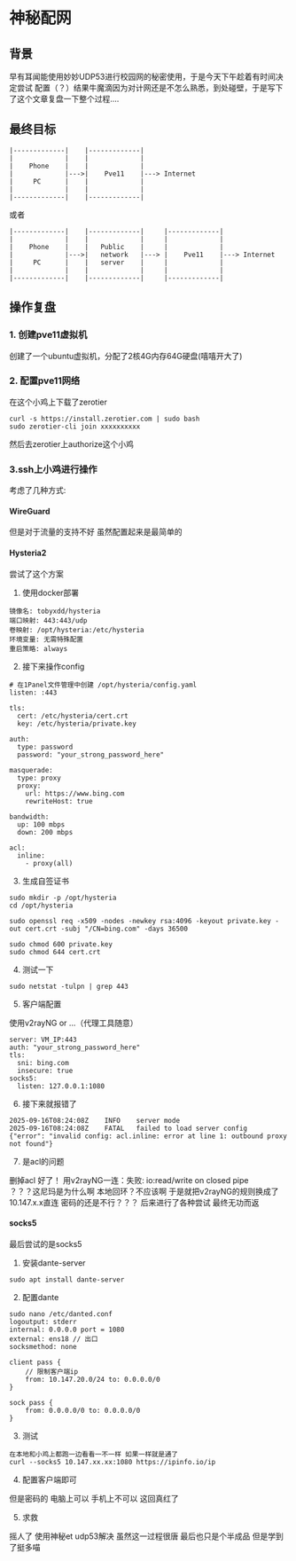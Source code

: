 # 神秘配网

## 背景

早有耳闻能使用妙妙UDP53进行校园网的秘密使用，于是今天下午趁着有时间决定尝试
配置（？）结果牛魔滴因为对计网还是不怎么熟悉，到处碰壁，于是写下了这个文章复盘一下整个过程....

## 最终目标

```shell
|-------------|    |-------------|
|             |    |             |
|    Phone    |    |             |
|             |--->|    Pve11    |---> Internet
|     PC      |    |             |
|             |    |             |
|-------------|    |-------------|
```

或者

```shell
|-------------|    |-------------|     |-------------|
|             |    |             |     |             |
|    Phone    |    |   Public    |     |             |
|             |--->|   network   |---> |    Pve11    |---> Internet
|     PC      |    |   server    |     |             |
|             |    |             |     |             |
|-------------|    |-------------|     |-------------|
```

## 操作复盘

### 1. 创建pve11虚拟机

创建了一个ubuntu虚拟机，分配了2核4G内存64G硬盘(嘻嘻开大了)

### 2. 配置pve11网络

在这个小鸡上下载了zerotier

```shell
curl -s https://install.zerotier.com | sudo bash
sudo zerotier-cli join xxxxxxxxxx
```

然后去zerotier上authorize这个小鸡

### 3.ssh上小鸡进行操作

考虑了几种方式:

#### WireGuard

但是对于流量的支持不好 虽然配置起来是最简单的

#### Hysteria2

尝试了这个方案

1. 使用docker部署 

```shell
镜像名: tobyxdd/hysteria
端口映射: 443:443/udp
卷映射: /opt/hysteria:/etc/hysteria
环境变量: 无需特殊配置
重启策略: always
```

2. 接下来操作config

```shell
# 在1Panel文件管理中创建 /opt/hysteria/config.yaml
listen: :443

tls:
  cert: /etc/hysteria/cert.crt
  key: /etc/hysteria/private.key

auth:
  type: password
  password: "your_strong_password_here"

masquerade:
  type: proxy
  proxy:
    url: https://www.bing.com
    rewriteHost: true

bandwidth:
  up: 100 mbps
  down: 200 mbps

acl:
  inline:
    - proxy(all)
```

3. 生成自签证书

```shell
sudo mkdir -p /opt/hysteria
cd /opt/hysteria

sudo openssl req -x509 -nodes -newkey rsa:4096 -keyout private.key -out cert.crt -subj "/CN=bing.com" -days 36500

sudo chmod 600 private.key
sudo chmod 644 cert.crt
```

4. 测试一下

```shell
sudo netstat -tulpn | grep 443
```

5. 客户端配置

使用v2rayNG or ...（代理工具随意）

```shell
server: VM_IP:443
auth: "your_strong_password_here"
tls:
  sni: bing.com  
  insecure: true
socks5:
  listen: 127.0.0.1:1080
```

6. 接下来就报错了

```shell
2025-09-16T08:24:08Z    INFO    server mode
2025-09-16T08:24:08Z    FATAL   failed to load server config    {"error": "invalid config: acl.inline: error at line 1: outbound proxy not found"}
```

7. 是acl的问题

删掉acl 好了！ 
用v2rayNG一连：失败: io:read/write on closed pipe<br>
？？？这尼玛是为什么啊 本地回环？不应该啊 于是就把v2rayNG的规则换成了10.147.x.x直连 密码的还是不行？？？
后来进行了各种尝试 最终无功而返

#### socks5

最后尝试的是socks5

1. 安装dante-server

```shell
sudo apt install dante-server
```

2. 配置dante

```shell
sudo nano /etc/danted.conf
logoutput: stderr
internal: 0.0.0.0 port = 1080
external: ens18 // 出口
socksmethod: none

client pass {
    // 限制客户端ip
    from: 10.147.20.0/24 to: 0.0.0.0/0
}

sock pass {
    from: 0.0.0.0/0 to: 0.0.0.0/0
}
```

3. 测试

```shell
在本地和小鸡上都跑一边看看一不一样 如果一样就是通了
curl --socks5 10.147.xx.xx:1080 https://ipinfo.io/ip
```

4. 配置客户端即可

但是密码的 电脑上可以 手机上不可以 这回真红了

5. 求救

摇人了 使用神秘et udp53解决 虽然这一过程很唐 最后也只是个半成品 但是学到了挺多喵